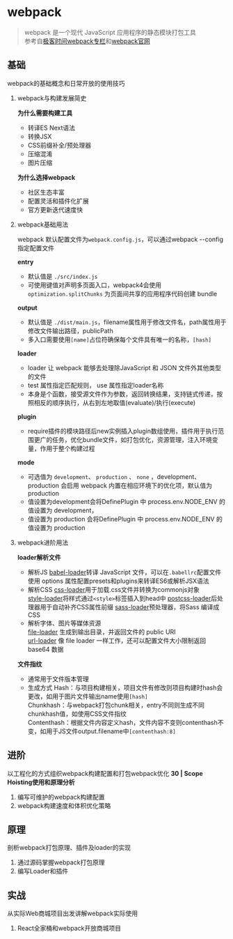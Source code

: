 # webpack

 > webpack 是一个现代 JavaScript 应用程序的静态模块打包工具  
 > 参考自[极客时间webpack专栏](https://time.geekbang.org/course/intro/100028901)和[webpack官网](https://www.webpackjs.com/concepts/)

## 基础

  webpack的基础概念和日常开放的使用技巧

  1. webpack与构建发展简史

     **为什么需要构建工具**

      - 转译ES Next语法
      - 转换JSX
      - CSS前缀补全/预处理器
      - 压缩混淆
      - 图片压缩

      **为什么选择webpack**

     - 社区生态丰富
     - 配置灵活和插件化扩展
     - 官方更新迭代速度快
  
  2. webpack基础用法

     webpack 默认配置文件为`webpack.config.js`，可以通过webpack --config 指定配置文件

     **entry**

     - 默认值是 `./src/index.js`
     - 可使用键值对声明多页面入口，webpack4会使用`optimization.splitChunks` 为页面间共享的应用程序代码创建 bundle

     **output**  

     - 默认值是 `./dist/main.js`，filename属性用于修改文件名，path属性用于修改文件输出路径，publicPath
     - 多入口需要使用`[name]`占位符确保每个文件具有唯一的名称，`[hash]`

     **loader**  

     - loader 让 webpack 能够去处理除JavaScript 和 JSON 文件外其他类型的文件
     - test 属性指定匹配规则， use 属性指定loader名称
     - 本身是个函数，接受源文件作为参数，返回转换结果，支持链式传递，按照相反的顺序执行，从右到左地取值(evaluate)/执行(execute)

     **plugin**  

     - require插件的模块路径后new实例插入plugin数组使用，插件用于执行范围更广的任务，优化bundle文件，如打包优化，资源管理，注入环境变量，作用于整个构建过程

     **mode**  

     - 可选值为 `development`、 `production` 、 `none` ，development、 production 会启用 webpack 内置在相应环境下的优化项，默认值为 production
     - 值设置为development会将DefinePlugin 中 process.env.NODE_ENV 的值设置为 development，
     - 值设置为 production 会将DefinePlugin 中 process.env.NODE_ENV 的值设置为 production

  3. webpack进阶用法  

      **loader解析文件**

     - 解析JS
       [babel-loader](https://webpack.docschina.org/loaders/babel-loader/)转译 JavaScript 文件，可以在`.babellrc`配置文件使用 options 属性配置presets和plugins来转译ES6或解析JSX语法
     - 解析CSS
       [css-loader](https://webpack.docschina.org/loaders/css-loader/)用于加载.css文件并转换为commonjs对象  
       [style-loader](https://webpack.docschina.org/loaders/style-loader/)将样式通过`<style>`标签插入到head中
       [postcss-loader](https://webpack.docschina.org/loaders/postcss-loader/)后处理器用于自动补齐CSS属性前缀
       [sass-loader](https://webpack.docschina.org/loaders/sass-loader/)预处理器，将Sass 编译成 CSS
     - 解析字体、图片等媒体资源  
       [file-loader](https://webpack.docschina.org/loaders/file-loader) 生成到输出目录，并返回文件的 public URI  
       [url-loader](https://webpack.docschina.org/loaders/url-loader) 像 file loader 一样工作，还可以配置文件大小限制返回 base64 数据

     **文件指纹**

     - 通常用于文件版本管理
     - 生成方式
       Hash：与项目构建相关，项目文件有修改则项目构建时hash会更改，如用于图片文件输出name使用`[hash]`  
       Chunkhash：与webpack打包chunk相关，entry不同则生成不同chunkhash值，如使用CSS文件指纹  
       Contenthash：根据文件内容定义hash，文件内容不变则contenthash不变，如用于JS文件output.filename中`[contenthash:8]`

## 进阶

  以工程化的方式组织webpack构建配置和打包webpack优化
  **30 | Scope Hoisting使用和原理分析**

  1. 编写可维护的webpack构建配置
  2. webpack构建速度和体积优化策略

## 原理

  剖析webpack打包原理、插件及loader的实现

  1. 通过源码掌握webpack打包原理
  2. 编写Loader和插件

## 实战

  从实际Web商城项目出发讲解webpack实际使用

  1. React全家桶和webpack开放商城项目
